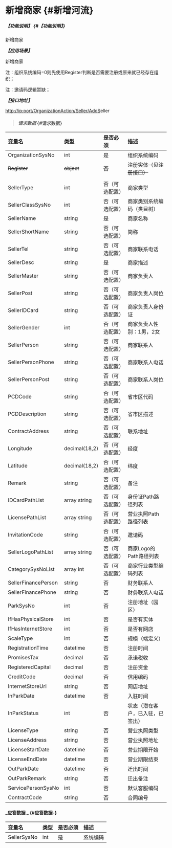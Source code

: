 # 新增商家 {#新增河流}

##### _【功能说明】_ {#【功能说明】}

新增商家

_**【应用场景】**_

新增商家

注：组织系统编码=0则先使用Register判断是否需要注册或原来就已经存在组织；

注：邀请码逻辑暂缺；

_**【接口地址】**_

[http://ip:port/OrganizationAction/Seller/AddS](http://ip:port/OrganizationAction/Customer/AddCustomer)eller

> #### _请求数据_ {#请求数据}

| 变量名 | 类型 | 是否必须 | 描述 |
| :--- | :--- | :--- | :--- |
| OrganizationSysNo | int | 是 | 组织系统编码 |
| ~~Register~~ | ~~object~~ | ~~否~~ | ~~注册实体（见注册接口）~~ |
|  |  |  |  |
| SellerType | int | 否（可选配置） | 商家类型 |
| SellerClassSysNo | int | 否（可选配置） | 商家类别系统编码（类目树） |
| SellerName | string | 是 | 商家名称 |
| SellerShortName | string | 否（可选配置） | 简称 |
| SellerTel | string | 否（可选配置） | 商家联系电话 |
| SellerDesc | string | 是 | 商家描述 |
| SellerMaster | string | 否（可选配置） | 商家负责人 |
| SellerPost | string | 否（可选配置） | 商家负责人岗位 |
| SellerIDCard | string | 否（可选配置） | 商家负责人身份证 |
| SellerGender | int | 否（可选配置） | 商家负责人性别：1男，2女 |
| SellerPerson | string | 否（可选配置） | 商家联系人 |
| SellerPersonPhone | string | 否（可选配置） | 商家联系人电话 |
| SellerPersonPost | string | 否（可选配置） | 商家联系人岗位 |
| PCDCode | string | 否（可选配置） | 省市区代码 |
| PCDDescription | string | 否（可选配置） | 省市区描述 |
| ContractAddress | string | 否（可选配置） | 联系地址 |
| Longitude | decimal\(18,2\) | 否（可选配置） | 经度 |
| Latitude | decimal\(18,2\) | 否（可选配置） | 纬度 |
| Remark | string | 否（可选配置） | 备注 |
| IDCardPathList | array string | 否（可选配置） | 身份证Path路径列表 |
| LicensePathList | array string | 否（可选配置） | 营业执照Path路径列表 |
| InvitationCode | string | 否（可选配置） | 邀请码 |
| SellerLogoPathList | array string | 否（可选配置） | 商家Logo的Path路径列表 |
| CategorySysNoList | array int | 否（可选配置） | 商家行业类型编码列表 |
| SellerFinancePerson| string | 否 |财务联系人 |
| SellerFinancePhone| string | 否 |财务联系人电话 |
| ParkSysNo| int | 否 |注册地址（园区） |
| IfHasPhysicalStore| int | 否 |是否有实体 |
| IfHasInternetStore| int | 否 |是否有网店 |
| ScaleType| int | 否 |规模（端定义） |
| RegistrationTime| datetime| 否 |注册时间 |
| PromisesTax| decimal| 否 |承诺税收 |
| RegisteredCapital| decimal| 否 |注册资金 |
| CreditCode| decimal| 否 |信用编码 |
| InternetStoreUrl| string | 否 |网店地址 |
 |InParkDate| datetime | 否 |入驻时间 |
|InParkStatus| int | 否 |状态（潜在客户，已入驻，已签出） |
|LicenseType| string | 否 |营业执照类型 |
|LicenseAddress| string | 否 |营业执照地址 |
|LicenseStartDate| datetime | 否 |营业期限开始|
|LicenseEndDate| datetime | 否 |营业期限结束|
|OutParkDate| datetime | 否 |迁出时间 |
|OutParkRemark| string | 否 |迁出备注|
| ServicePersonSysNo| int | 否 |默认客服编码 |
|ContractCode| string | 否 |合同编号|



#### _应答数据 _ {#应答数据-}

| 变量名 | 类型 | 是否必须 | 描述 |
| :--- | :--- | :--- | :--- |
| SellerSysNo | int | 是 | 系统编码 |



